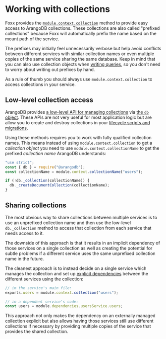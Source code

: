 Working with collections
========================

Foxx provides the [`module.context.collection`](../Reference/Context.md) method to provide easy access to ArangoDB collections. These collections are also called "prefixed collections" because Foxx will automatically prefix the name based on the mount path of the service.

The prefixes may initially feel unnecessarily verbose but help avoid conflicts between different services with similar collection names or even multiple copies of the same service sharing the same database. Keep in mind that you can also use collection objects when [writing queries](Queries.md), so you don't need to worry about writing out prefixes by hand.

As a rule of thumb you should always use `module.context.collection` to access collections in your service.

Low-level collection access
---------------------------

ArangoDB provides [a low-level API for managing collections](../../DataModeling/Collections/DatabaseMethods.html) via [the `db` object](../../Appendix/References/DBObject.html). These APIs are not very useful for most application logic but are allow you to create and destroy collections in your [lifecycle scripts and migrations](Migrations.md).

Using these methods requires you to work with fully qualified collection names. This means instead of using `module.context.collection` to get a _collection object_ you need to use `module.context.collectionName` to get the prefixed _collection name_ ArangoDB understands:

```js
"use strict";
const { db } = require("@arangodb");
const collectionName = module.context.collectionName("users");

if (!db._collection(collectionName)) {
  db._createDocumentCollection(collectionName);
}
```

Sharing collections
-------------------

The most obvious way to share collections between multiple services is to use an unprefixed collection name and then use the low-level `db._collection` method to access that collection from each service that needs access to it.

The downside of this approach is that it results in an implicit dependency of those services on a single collection as well as creating the potential for subtle problems if a different service uses the same unprefixed collection name in the future.

The cleanest approach is to instead decide on a single service which manages the collection and set up [explicit dependencies](Dependencies.md) between the different services using the collection:

```js
// in the service's main file:
exports.users = module.context.collection("users");

// in a dependent service's code:
const users = module.dependencies.usersService.users;
```

This approach not only makes the dependency on an externally managed collection explicit but also allows having those services still use different collections if necessary by providing multiple copies of the service that provides the shared collection.
